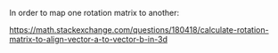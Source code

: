 In order to map one rotation matrix to another:

https://math.stackexchange.com/questions/180418/calculate-rotation-matrix-to-align-vector-a-to-vector-b-in-3d

